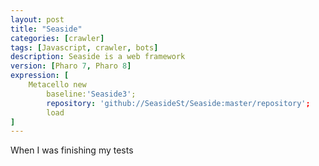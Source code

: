 ```yaml
---
layout: post
title: "Seaside"
categories: [crawler]
tags: [Javascript, crawler, bots]
description: Seaside is a web framework
version: [Pharo 7, Pharo 8]
expression: [
    Metacello new
        baseline:'Seaside3';
        repository: 'github://SeasideSt/Seaside:master/repository';
        load
]    
---
```


When I was finishing my tests